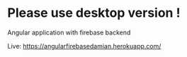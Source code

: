 # Please use desktop version ! 
 Angular application with firebase backend
 
 Live: https://angularfirebasedamian.herokuapp.com/
 
